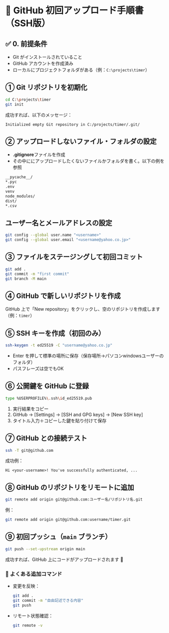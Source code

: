 
# 📘 GitHub 初回アップロード手順書（SSH版）

## ✅ 0. 前提条件
- Git がインストールされていること
- GitHub アカウントを作成済み
- ローカルにプロジェクトフォルダがある（例：`C:\projects\timer`）

## ① Git リポジトリを初期化
```bash
cd C:\projects\timer
git init
```
成功すれば、以下のメッセージ：
```
Initialized empty Git repository in C:/projects/timer/.git/
```
## ② アップロードしないファイル・フォルダの設定
- **.gitignore**ファイルを作成
- その中ににアップロードしたくないファイルかフォルダを書く。以下の例を参照
```txt
__pycache__/
*.pyc
.env
venv
node_modules/
dist/
*.csv
```
## ユーザー名とメールアドレスの設定
```bash
git config --global user.name "<username>"
git config --global user.email "<username@yahoo.co.jp>"
```
## ③ ファイルをステージングして初回コミット

```bash
git add .
git commit -m "first commit"
git branch -M main
```

## ④ GitHub で新しいリポジトリを作成
GitHub 上で「New repository」をクリックし、空のリポジトリを作成します（例：`timer`）

## ⑤ SSH キーを作成（初回のみ）
```bash
ssh-keygen -t ed25519 -C "username@yahoo.co.jp"
```

- Enter を押して標準の場所に保存（保存場所→パソコンwindowsユーザーのフォルダ）
- パスフレーズは空でもOK


## ⑥ 公開鍵を GitHub に登録

```bash
type %USERPROFILE%\.ssh\id_ed25519.pub
```

1. 実行結果をコピー
2. GitHub → [Settings] → [SSH and GPG keys] → [New SSH key]
3. タイトル入力＋コピーした鍵を貼り付けて保存

## ⑦ GitHub との接続テスト

```bash
ssh -T git@github.com
```

成功例：
```
Hi <your-username>! You've successfully authenticated, ...
```

## ⑧ GitHub のリポジトリをリモートに追加
```bash
git remote add origin git@github.com:ユーザー名/リポジトリ名.git
```
例：
```bash
git remote add origin git@github.com:username/timer.git
```

## ⑨ 初回プッシュ（`main` ブランチ）
```bash
git push --set-upstream origin main
```

成功すれば、GitHub 上にコードがアップロードされます 🎉  


### 🔁 よくある追加コマンド

- 変更を反映：
  ```bash
  git add .
  git commit -m "自由記述できる内容"
  git push
  ```

- リモート状態確認：
  ```bash
  git remote -v
  ```